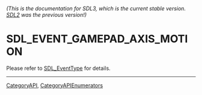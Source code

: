 ###### (This is the documentation for SDL3, which is the current stable version. [SDL2](https://wiki.libsdl.org/SDL2/) was the previous version!)
# SDL_EVENT_GAMEPAD_AXIS_MOTION

Please refer to [SDL_EventType](SDL_EventType) for details.

----
[CategoryAPI](CategoryAPI), [CategoryAPIEnumerators](CategoryAPIEnumerators)

